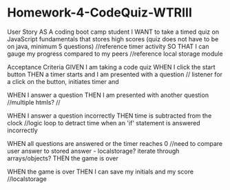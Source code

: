 # Homework-4-CodeQuiz-WTRIII

User Story
AS A coding boot camp student
I WANT to take a timed quiz on JavaScript fundamentals that stores high scores (quiz does not have to be on java, minimum 5 questions)
//reference timer activity
SO THAT I can gauge my progress compared to my peers
//reference local storage module


Acceptance Criteria
GIVEN I am taking a code quiz
WHEN I click the start button
THEN a timer starts and I am presented with a question
// listener for a click on the button, initiates timer and 

WHEN I answer a question
THEN I am presented with another question
//multiple htmls? //

WHEN I answer a question incorrectly
THEN time is subtracted from the clock
//logic loop to detract time when an 'if' statement is answered incorrectly

WHEN all questions are answered or the timer reaches 0
//need to compare user answer to stored answer - localstorage? iterate through arrays/objects?
THEN the game is over

WHEN the game is over
THEN I can save my initials and my score
//localstorage
